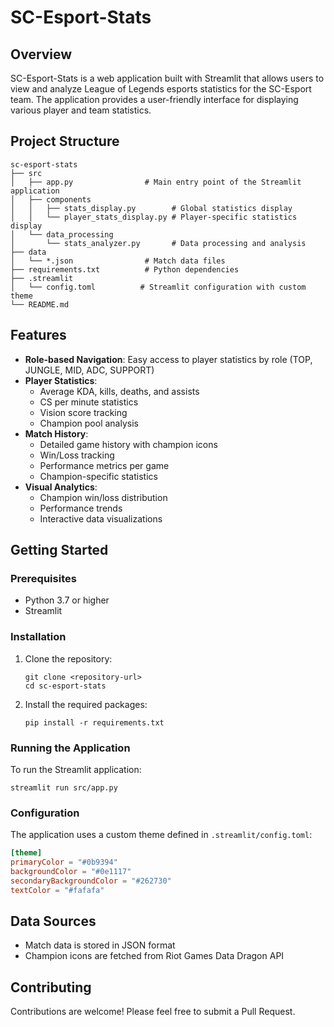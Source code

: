 # SC-Esport-Stats

## Overview
SC-Esport-Stats is a web application built with Streamlit that allows users to view and analyze League of Legends esports statistics for the SC-Esport team. The application provides a user-friendly interface for displaying various player and team statistics.

## Project Structure
```
sc-esport-stats
├── src
│   ├── app.py                # Main entry point of the Streamlit application
│   ├── components
│   │   ├── stats_display.py        # Global statistics display
│   │   └── player_stats_display.py # Player-specific statistics display
│   └── data_processing
│       └── stats_analyzer.py       # Data processing and analysis
├── data
│   └── *.json                # Match data files
├── requirements.txt          # Python dependencies
├── .streamlit
│   └── config.toml          # Streamlit configuration with custom theme
└── README.md
```

## Features
- **Role-based Navigation**: Easy access to player statistics by role (TOP, JUNGLE, MID, ADC, SUPPORT)
- **Player Statistics**:
  - Average KDA, kills, deaths, and assists
  - CS per minute statistics
  - Vision score tracking
  - Champion pool analysis
- **Match History**:
  - Detailed game history with champion icons
  - Win/Loss tracking
  - Performance metrics per game
  - Champion-specific statistics
- **Visual Analytics**:
  - Champion win/loss distribution
  - Performance trends
  - Interactive data visualizations

## Getting Started

### Prerequisites
- Python 3.7 or higher
- Streamlit

### Installation
1. Clone the repository:
   ```
   git clone <repository-url>
   cd sc-esport-stats
   ```

2. Install the required packages:
   ```
   pip install -r requirements.txt
   ```

### Running the Application
To run the Streamlit application:
```
streamlit run src/app.py
```

### Configuration
The application uses a custom theme defined in `.streamlit/config.toml`:
```toml
[theme]
primaryColor = "#0b9394"
backgroundColor = "#0e1117"
secondaryBackgroundColor = "#262730"
textColor = "#fafafa"
```

## Data Sources
- Match data is stored in JSON format
- Champion icons are fetched from Riot Games Data Dragon API

## Contributing
Contributions are welcome! Please feel free to submit a Pull Request.